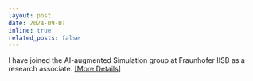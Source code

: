 ```yaml
---
layout: post
date: 2024-09-01
inline: true
related_posts: false
---
```


I have joined the AI-augmented Simulation group at Fraunhofer IISB as a research associate. <a href="https://www.linkedin.com/posts/straub-christopher_pinns-activity-7242512066505232386-fDLW/?utm_source=share">[More Details]</a>
